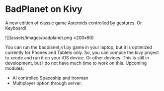 # BadPlanet on Kivy

A new edition of classic game Asteroids controlled by gestures. Or Keyboard!

![](assets/images/badplanet.png =200x60)

You can run the badplanet_v1.py game in your laptop, but it is optimized currently for Phones and Tablets only. So, you can compile the kivy project to xcode and run it on your iOS device. Or other devices. This is still in development, but I do not have much time to work on this. Upcoming modules:
* AI controlled Spaceship and Ironman
* Multiplayer option through server. 
